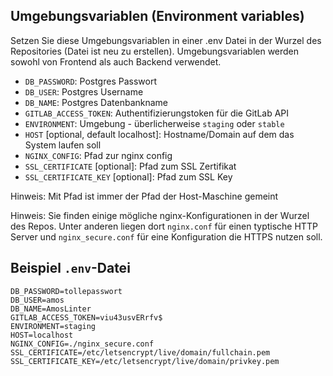 
## Umgebungsvariablen (Environment variables)
Setzen Sie diese Umgebungsvariablen in einer .env Datei in der Wurzel des Repositories (Datei ist neu zu erstellen).
Umgebungsvariablen werden sowohl von Frontend als auch Backend verwendet.

- `DB_PASSWORD`: Postgres Passwort
- `DB_USER`: Postgres Username
- `DB_NAME`: Postgres Datenbankname
- `GITLAB_ACCESS_TOKEN`: Authentifizierungstoken für die GitLab API
- `ENVIRONMENT`: Umgebung - überlicherweise `staging` oder `stable`
- `HOST` [optional, default localhost]: Hostname/Domain auf dem das System laufen soll
- `NGINX_CONFIG`: Pfad zur nginx config
- `SSL_CERTIFICATE` [optional]: Pfad zum SSL Zertifikat
- `SSL_CERTIFICATE_KEY` [optional]: Pfad zum SSL Key
 
Hinweis: Mit Pfad ist immer der Pfad der Host-Maschine gemeint

Hinweis: Sie finden einige mögliche nginx-Konfigurationen in der Wurzel des Repos. Unter anderen liegen dort `nginx.conf` für einen typtische HTTP Server und `nginx_secure.conf` für eine Konfiguration die HTTPS nutzen soll.

## Beispiel `.env`-Datei
```env
DB_PASSWORD=tollepasswort
DB_USER=amos
DB_NAME=AmosLinter
GITLAB_ACCESS_TOKEN=viu43usvERrfv$
ENVIRONMENT=staging
HOST=localhost
NGINX_CONFIG=./nginx_secure.conf
SSL_CERTIFICATE=/etc/letsencrypt/live/domain/fullchain.pem
SSL_CERTIFICATE_KEY=/etc/letsencrypt/live/domain/privkey.pem
```
